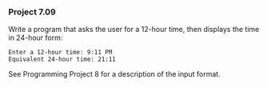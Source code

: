 ### Project 7.09
Write a program that asks the user for a 12-hour time, then displays the time in
24-hour form:

```
Enter a 12-hour time: 9:11 PM
Equivalent 24-hour time: 21:11
```

See Programming Project 8 for a description of the input format.
